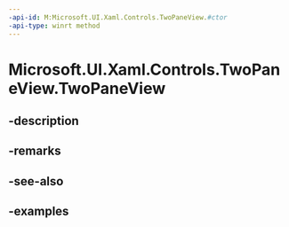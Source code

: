 ```yaml
---
-api-id: M:Microsoft.UI.Xaml.Controls.TwoPaneView.#ctor
-api-type: winrt method
---
```


<!-- Method syntax.
public TwoPaneView.TwoPaneView()
-->

# Microsoft.UI.Xaml.Controls.TwoPaneView.TwoPaneView

## -description

## -remarks

## -see-also

## -examples

